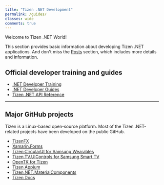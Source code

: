```yaml
---
title: "Tizen .NET Development"
permalink: /guides/
classes: wide
comments: true
---
```


Welcome to Tizen .NET World!

This section provides basic information about developing Tizen .NET applications. And don't miss the [Posts]({{site.url}}{{site.baseurl}}/posts/) section, which includes more details and information.

## Official developer training and guides
- [.NET Developer Training](https://developer.tizen.org/development/training/.net-application)
- [.NET Developer Guides](https://developer.tizen.org/development/guides-0)
- [Tizen .NET API Reference](https://developer.tizen.org/development/api-reference/.net-application)

--------------

## Major GitHub projects
Tizen is a Linux-based open-source platform. Most of the Tizen .NET-related projects have been developed on the public GitHub.

 + [TizenFX](https://github.com/Samsung/TizenFX)
 + [Xamarin.Forms](https://github.com/Xamarin/Xamarin.Forms)
 + [Tizen.CircularUI for Samsung Wearables](https://github.com/Samsung/Tizen.CircularUI/)
 + [Tizen.TV.UIControls for Samsung Smart TV](https://github.com/Samsung/Tizen.TV.UIControls)
 + [OpenTK for Tizen](https://github.com/TizenAPI/opentk)
 + [Tizen.Appium](https://github.com/samsung/Tizen.Appium)
 + [Tizen.NET.MaterialComponents](https://github.com/TizenAPI/Tizen.NET.MaterialComponents)
 + [Tizen Docs](https://github.com/Samsung/tizen-docs)
